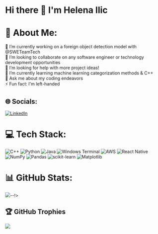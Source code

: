 # Hi there 👋 I'm Helena Ilic

# 💫 About Me:
🔭 I’m currently working on a foreign object detection model with @SWETeamTech<br>👯 I’m looking to collaborate on any software engineer or technology development opportunities<br>🤝 I’m looking for help with more project ideas!<br>🌱 I’m currently learning machine learning categorization methods & C++<br>💬 Ask me about my coding endeavors<br>⚡ Fun fact: I'm left-handed


## 🌐 Socials:
[![LinkedIn](https://img.shields.io/badge/LinkedIn-%230077B5.svg?logo=linkedin&logoColor=white)](https://linkedin.com/in/helenailic) 

# 💻 Tech Stack:
![C++](https://img.shields.io/badge/c++-%2300599C.svg?style=for-the-badge&logo=c%2B%2B&logoColor=white) ![Python](https://img.shields.io/badge/python-3670A0?style=for-the-badge&logo=python&logoColor=ffdd54) ![Java](https://img.shields.io/badge/java-%23ED8B00.svg?style=for-the-badge&logo=openjdk&logoColor=white) ![Windows Terminal](https://img.shields.io/badge/Windows%20Terminal-%234D4D4D.svg?style=for-the-badge&logo=windows-terminal&logoColor=white) ![AWS](https://img.shields.io/badge/AWS-%23FF9900.svg?style=for-the-badge&logo=amazon-aws&logoColor=white) ![React Native](https://img.shields.io/badge/react_native-%2320232a.svg?style=for-the-badge&logo=react&logoColor=%2361DAFB) ![NumPy](https://img.shields.io/badge/numpy-%23013243.svg?style=for-the-badge&logo=numpy&logoColor=white) ![Pandas](https://img.shields.io/badge/pandas-%23150458.svg?style=for-the-badge&logo=pandas&logoColor=white) ![scikit-learn](https://img.shields.io/badge/scikit--learn-%23F7931E.svg?style=for-the-badge&logo=scikit-learn&logoColor=white) ![Matplotlib](https://img.shields.io/badge/Matplotlib-%23ffffff.svg?style=for-the-badge&logo=Matplotlib&logoColor=black)
# 📊 GitHub Stats:
![](https://github-readme-stats.vercel.app/api/top-langs/?username=helenailic&theme=radical&hide_border=true&include_all_commits=true&count_private=true&layout=compact)--!>

## 🏆 GitHub Trophies
![](https://github-profile-trophy.vercel.app/?username=helenailic&theme=radical&no-frame=true&no-bg=false&margin-w=4)

<!--![](https://github-readme-streak-stats.herokuapp.com/?user=helenailic&theme=radical&hide_border=true)<br/>
![](https://github-readme-stats.vercel.app/api?username=helenailic&theme=radical&hide_border=true&include_all_commits=true&count_private=true)<br/>



---
[![](https://visitcount.itsvg.in/api?id=helenailic&icon=9&color=0)](https://visitcount.itsvg.in)

<!-- Proudly created with GPRM ( https://gprm.itsvg.in ) -->

<!--
**helenailic/helenailic** is a ✨ _special_ ✨ repository because its `README.md` (this file) appears on your GitHub profile.

Here are some ideas to get you started:

- 🔭 I’m currently working on ...
- 🌱 I’m currently learning ...
- 👯 I’m looking to collaborate on ...
- 🤔 I’m looking for help with ...
- 💬 Ask me about ...
- 📫 How to reach me: ...
- 😄 Pronouns: ...
- ⚡ Fun fact: ...
-->
